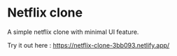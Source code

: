 # Netflix clone

A simple netflix clone with minimal UI feature.

Try it out here : https://netflix-clone-3bb093.netlify.app/
